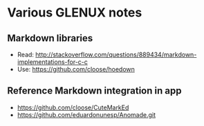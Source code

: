 Various GLENUX notes
====================

Markdown libraries
------------------

* Read: http://stackoverflow.com/questions/889434/markdown-implementations-for-c-c
* Use: https://github.com/cloose/hoedown 


Reference Markdown integration in app
------------------------------------

* https://github.com/cloose/CuteMarkEd
* https://github.com/eduardonunesp/Anomade.git

